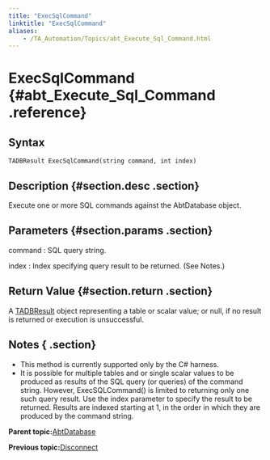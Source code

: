 ```yaml
--- 
title: "ExecSqlCommand"
linktitle: "ExecSqlCommand"
aliases: 
    - /TA_Automation/Topics/abt_Execute_Sql_Command.html
---
```

# ExecSqlCommand {#abt_Execute_Sql_Command .reference}

## Syntax

`TADBResult ExecSqlCommand(string command, int index)`

## Description {#section.desc .section}

Execute one or more SQL commands against the AbtDatabase object.

## Parameters {#section.params .section}

command
:   SQL query string.

index
:   Index specifying query result to be returned. \(See Notes.\)

## Return Value {#section.return .section}

A [TADBResult](abt_TADBResult.html) object representing a table or scalar value; or null, if no result is returned or execution is unsuccessful.

## Notes { .section}

-   This method is currently supported only by the C\# harness.
-   It is possible for multiple tables and or single scalar values to be produced as results of the SQL query \(or queries\) of the command string. However, ExecSQLCommand\(\) is limited to returning only one such query result. Use the index parameter to specify the result to be returned. Results are indexed starting at 1, in the order in which they are produced by the command string.

**Parent topic:**[AbtDatabase](../../TA_Automation/Topics/abt_Database.html)

**Previous topic:**[Disconnect](../../TA_Automation/Topics/abt_Disconnect.html)

